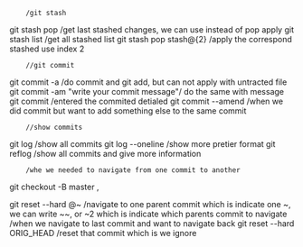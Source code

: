 
        /git stash
git stash pop /get last stashed changes, we can use instead of pop apply
git stash list /get all stashed list
git stash pop stash@{2} /apply the correspond stashed use index 2

        //git commit
git commit -a /do commit and git add, but can not apply with  untracted file
git commit -am "write your commit message"/ do the same with message
git commit /entered the commited detialed
git commit --amend  /when we did commit but want to add something else to the same commit
        
        
        //show commits
git log /show all commits
git log --oneline /show more pretier format
git reflog /show all commits and give more information

        /whe we needed to navigate from one commit to another
git checkout -B master <commit-index>, <branch-name>

git reset --hard @~ /navigate to one parent commit which is indicate one ~, we can write ~~, or ~2 which is indicate which parents  commit to navigate
        /when we navigate to last commit and want to navigate back
git reset --hard ORIG_HEAD /reset that commit which is we ignore